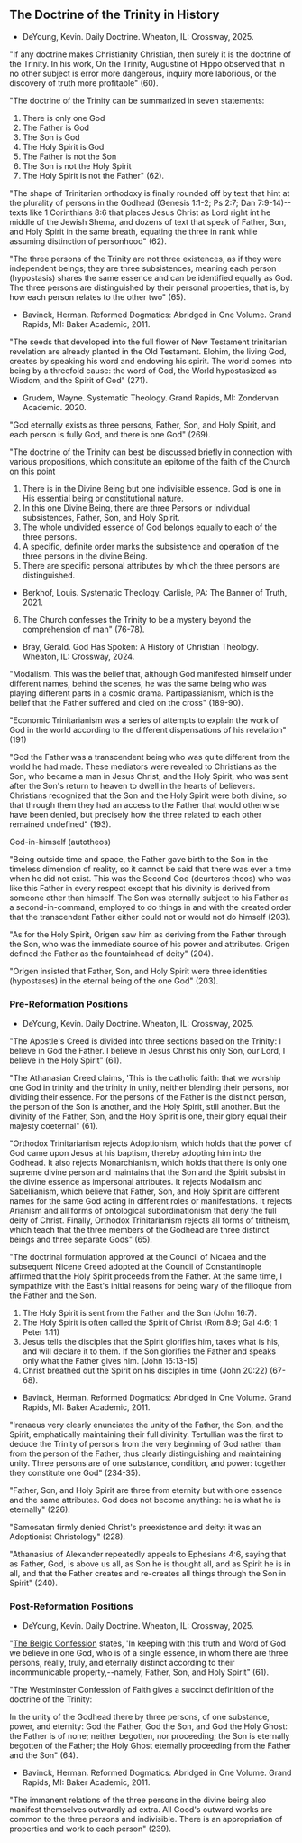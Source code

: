 ## The Doctrine of the Trinity in History

- DeYoung, Kevin. Daily Doctrine. Wheaton, IL: Crossway, 2025.

"If any doctrine makes Christianity Christian, then surely it is the doctrine of the Trinity. In his work, On the Trinity, Augustine of Hippo observed that in no other subject is error more dangerous, inquiry more laborious, or the discovery of truth more profitable" (60).

"The doctrine of the Trinity can be summarized in seven statements:

1. There is only one God
2. The Father is God
3. The Son is God
4. The Holy Spirit is God
5. The Father is not the Son
6. The Son is not the Holy Spirit
7. The Holy Spirit is not the Father" (62).

"The shape of Trinitarian orthodoxy is finally rounded off by text that hint at the plurality of persons in the Godhead (Genesis 1:1-2; Ps 2:7; Dan 7:9-14)--texts like 1 Corinthians 8:6 that places Jesus Christ as Lord right int he middle of the Jewish Shema, and dozens of text that speak of Father, Son, and Holy Spirit in the same breath, equating the three in rank while assuming distinction of personhood" (62).

"The three persons of the Trinity are not three existences, as if they were independent beings; they are three subsistences, meaning each person (hypostasis) shares the same essence and can be identified equally as God. The three persons are distinguished by their personal properties, that is, by how each person relates to the other two" (65).

- Bavinck, Herman. Reformed Dogmatics: Abridged in One Volume. Grand Rapids, MI: Baker Academic, 2011.

"The seeds that developed into the full flower of New Testament trinitarian revelation are already planted in the Old Testament. Elohim, the living God, creates by speaking his word and endowing his spirit. The world comes into being by a threefold cause: the word of God, the World hypostasized as Wisdom, and the Spirit of God" (271).

- Grudem, Wayne. Systematic Theology. Grand Rapids, MI: Zondervan Academic. 2020.

"God eternally exists as three persons, Father, Son, and Holy Spirit, and each person is fully God, and there is one God" (269).

"The doctrine of the Trinity can best be discussed briefly in connection with various propositions, which constitute an epitome of the faith of the Church on this point

1. There is in the Divine Being but one indivisible essence. God is one in His essential being or constitutional nature.
2. In this one Divine Being, there are three Persons or individual subsistences, Father, Son, and Holy Spirit.
3. The whole undivided essence of God belongs equally to each of the three persons.
4. A specific, definite order marks the subsistence and operation of the three persons in the divine Being.
5. There are specific personal attributes by which the three persons are distinguished.

- Berkhof, Louis. Systematic Theology. Carlisle, PA: The Banner of Truth, 2021.

6. The Church confesses the Trinity to be a mystery beyond the comprehension of man" (76-78).

- Bray, Gerald. God Has Spoken: A History of Christian Theology. Wheaton, IL: Crossway, 2024.

"Modalism. This was the belief that, although God manifested himself under different names, behind the scenes, he was the same being who was playing different parts in a cosmic drama. Partipassianism, which is the belief that the Father suffered and died on the cross" (189-90).

"Economic Trinitarianism was a series of attempts to explain the work of God in the world according to the different dispensations of his revelation" (191)

"God the Father was a transcendent being who was quite different from the world he had made. These mediators were revealed to Christians as the Son, who became a man in Jesus Christ, and the Holy Spirit, who was sent after the Son's return to heaven to dwell in the hearts of believers. Christians recognized that the Son and the Holy Spirit were both divine, so that through them they had an access to the Father that would otherwise have been denied, but precisely how the three related to each other remained undefined" (193).

God-in-himself (autotheos)

"Being outside time and space, the Father gave birth to the Son in the timeless dimension of reality, so it cannot be said that there was ever a time when he did not exist. This was the Second God (deurteros theos) who was like this Father in every respect except that his divinity is derived from someone other than himself. The Son was eternally subject to his Father as a second-in-command, employed to do things in and with the created order that the transcendent Father either could not or would not do himself (203).

"As for the Holy Spirit, Origen saw him as deriving from the Father through the Son, who was the immediate source of his power and attributes. Origen defined the Father as the fountainhead of deity" (204).

"Origen insisted that Father, Son, and Holy Spirit were three identities (hypostases) in the eternal being of the one God" (203).

### Pre-Reformation Positions

- DeYoung, Kevin. Daily Doctrine. Wheaton, IL: Crossway, 2025.

"The Apostle's Creed is divided into three sections based on the Trinity: I believe in God the Father. I believe in Jesus Christ his only Son, our Lord, I believe in the Holy Spirit" (61).

"The Athanasian Creed claims, 'This is the catholic faith: that we worship one God in trinity and the trinity in unity, neither blending their persons, nor dividing their essence. For the persons of the Father is the distinct person, the person of the Son is another, and the Holy Spirit, still another. But the divinity of the Father, Son, and the Holy Spirit is one, their glory equal their majesty coeternal" (61).

"Orthodox Trinitarianism rejects Adoptionism, which holds that the power of God came upon Jesus at his baptism, thereby adopting him into the Godhead. It also rejects Monarchianism, which holds that there is only one supreme divine person and maintains that the Son and the Spirit subsist in the divine essence as impersonal attributes. It rejects Modalism and Sabellianism, which believe that Father, Son, and Holy Spirit are different names for the same God acting in different roles or manifestations. It rejects Arianism and all forms of ontological subordinationism that deny the full deity of Christ. Finally, Orthodox Trinitarianism rejects all forms of tritheism, which teach that the three members of the Godhead are three distinct beings and three separate Gods" (65).

"The doctrinal formulation approved at the Council of Nicaea and the subsequent Nicene Creed adopted at the Council of Constantinople affirmed that the Holy Spirit proceeds from the Father. At the same time, I sympathize with the East's initial reasons for being wary of the filioque from the Father and the Son.

1. The Holy Spirit is sent from the Father and the Son (John 16:7).
2. The Holy Spirit is often called the Spirit of Christ (Rom 8:9; Gal 4:6; 1 Peter 1:11)
3. Jesus tells the disciples that the Spirit glorifies him, takes what is his, and will declare it to them. If the Son glorifies the Father and speaks only what the Father gives him. (John 16:13-15)
4. Christ breathed out the Spirit on his disciples in time (John 20:22) (67-68).

- Bavinck, Herman. Reformed Dogmatics: Abridged in One Volume. Grand Rapids, MI: Baker Academic, 2011.

"Irenaeus very clearly enunciates the unity of the Father, the Son, and the Spirit, emphatically maintaining their full divinity. Tertullian was the first to deduce the Trinity of persons from the very beginning of God rather than from the person of the Father, thus clearly distinguishing and maintaining unity. Three persons are of one substance, condition, and power: together they constitute one God" (234-35).

"Father, Son, and Holy Spirit are three from eternity but with one essence and the same attributes. God does not become anything: he is what he is eternally" (226).

"Samosatan firmly denied Christ's preexistence and deity: it was an Adoptionist Christology" (228).

"Athanasius of Alexander repeatedly appeals to Ephesians 4:6, saying that as Father, God, is above us all, as Son he is thought all, and as Spirit he is in all, and that the Father creates and re-creates all things through the Son in Spirit" (240).

### Post-Reformation Positions

- DeYoung, Kevin. Daily Doctrine. Wheaton, IL: Crossway, 2025.

"[The Belgic Confession](https://www.crcna.org/welcome/beliefs/confessions/belgic-confession) states, 'In keeping with this truth and Word of God we believe in one God, who is of a single essence, in whom there are three persons, really, truly, and eternally distinct according to their incommunicable property,--namely, Father, Son, and Holy Spirit" (61).

"The Westminster Confession of Faith gives a succinct definition of the doctrine of the Trinity:

In the unity of the Godhead there by three persons, of one substance, power, and eternity: God the Father, God the Son, and God the Holy Ghost: the Father is of none; neither begotten, nor proceeding; the Son is eternally begotten of the Father; the Holy Ghost eternally proceeding from the Father and the Son" (64).

- Bavinck, Herman. Reformed Dogmatics: Abridged in One Volume. Grand Rapids, MI: Baker Academic, 2011.

"The immanent relations of the three persons in the divine being also manifest themselves outwardly ad extra. All Good's outward works are common to the three persons and indivisible. There is an appropriation of properties and work to each person" (239).